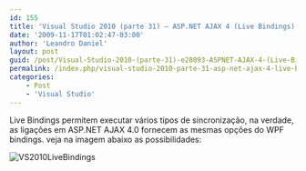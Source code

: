 ```yaml
---
id: 155
title: 'Visual Studio 2010 (parte 31) – ASP.NET AJAX 4 (Live Bindings)'
date: '2009-11-17T01:02:47-03:00'
author: 'Leandro Daniel'
layout: post
guid: /post/Visual-Studio-2010-(parte-31)-e28093-ASPNET-AJAX-4-(Live-Bindings).aspx
permalink: /index.php/visual-studio-2010-parte-31-asp-net-ajax-4-live-bindings/
categories:
    - Post
    - 'Visual Studio'
---
```


Live Bindings permitem executar vários tipos de sincronização, na verdade, as ligações em ASP.NET AJAX 4.0 fornecem as mesmas opções do WPF bindings. veja na imagem abaixo as possibilidades:

![VS2010LiveBindings](http://leandrodaniel.com/pics/WindowsLiveWriter/VisualStudio2010par.NETAJAX4LiveBindings/64223ABA/VS2010LiveBindings.gif "VS2010LiveBindings")